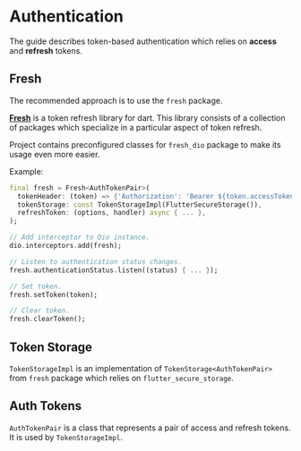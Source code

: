 # Authentication

The guide describes token-based authentication which relies on **access** and **refresh** tokens.

## Fresh

The recommended approach is to use the `fresh` package.

[**Fresh**](https://pub.dev/packages/fresh) is a token refresh library for dart. This library consists of a collection of packages which specialize in a particular aspect of token refresh.

Project contains preconfigured classes for `fresh_dio` package to make its usage even more easier.

Example:
```dart
final fresh = Fresh<AuthTokenPair>(
  tokenHeader: (token) => {'Authorization': 'Bearer ${token.accessToken}'},
  tokenStorage: const TokenStorageImpl(FlutterSecureStorage()),
  refreshToken: (options, handler) async { ... },
);

// Add interceptor to Dio instance.
dio.interceptors.add(fresh);

// Listen to authentication status changes.
fresh.authenticationStatus.listen((status) { ... });

// Set token.
fresh.setToken(token);

// Clear token.
fresh.clearToken();
```
## Token Storage

`TokenStorageImpl` is an implementation of `TokenStorage<AuthTokenPair>` from `fresh` package which relies on `flutter_secure_storage`.

## Auth Tokens

`AuthTokenPair` is a class that represents a pair of access and refresh tokens. It is used by `TokenStorageImpl`.
